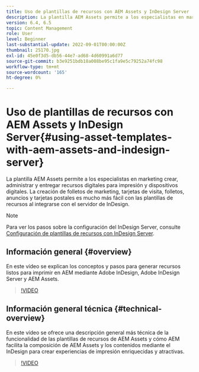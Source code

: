 ```yaml
---
title: Uso de plantillas de recursos con AEM Assets y InDesign Server
description: La plantilla AEM Assets permite a los especialistas en marketing crear, administrar y entregar recursos digitales para impresión y dispositivos digitales. La creación de folletos de marketing, tarjetas de visita, folletos, anuncios y tarjetas postales es mucho más fácil con las plantillas de recursos al integrarse con el servidor de InDesign.
version: 6.4, 6.5
topic: Content Management
role: User
level: Beginner
last-substantial-update: 2022-09-01T00:00:00Z
thumbnail: 25170.jpg
exl-id: 45e0f3d5-db56-44e7-ad68-4d60991a6d77
source-git-commit: b3e9251bdb18a008be95c1fa9e5c79252a74fc98
workflow-type: tm+mt
source-wordcount: '165'
ht-degree: 0%

---
```


# Uso de plantillas de recursos con AEM Assets y InDesign Server{#using-asset-templates-with-aem-assets-and-indesign-server}

La plantilla AEM Assets permite a los especialistas en marketing crear, administrar y entregar recursos digitales para impresión y dispositivos digitales. La creación de folletos de marketing, tarjetas de visita, folletos, anuncios y tarjetas postales es mucho más fácil con las plantillas de recursos al integrarse con el servidor de InDesign.

>[!NOTE]
>
>Para ver los pasos sobre la configuración del InDesign Server, consulte [Configuración de plantillas de recursos con InDesign Server](asset-templates-technical-video-setup.md).

## Información general {#overview}

En este vídeo se explican los conceptos y pasos para generar recursos listos para imprimir en AEM mediante Adobe InDesign, Adobe InDesign Server y AEM Assets.

>[!VIDEO](https://video.tv.adobe.com/v/25170?quality=12&learn=on)

## Información general técnica {#technical-overview}

En este vídeo se ofrece una descripción general más técnica de la funcionalidad de las plantillas de recursos de AEM Assets y cómo AEM facilita la composición de AEM Assets y los contenidos mediante el InDesign para crear experiencias de impresión enriquecidas y atractivas.

>[!VIDEO](https://video.tv.adobe.com/v/17071?quality=12&learn=on)
